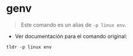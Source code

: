 # genv

> Este comando es un alias de `-p linux env`.

- Ver documentación para el comando original:

`tldr -p linux env`
